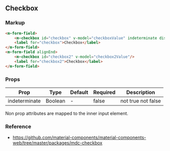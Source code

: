 ## Checkbox

### Markup

```html
<m-form-field>
    <m-checkbox id="checkbox" v-model="checkboxValue" indeterminate disabled/>
    <label for="checkbox">Checkbox</label>
</m-form-field>
<m-form-field alignEnd>
    <m-checkbox id="checkbox2" v-model="checkbox2Value"/>
    <label for="checkbox2">Checkbox</label>
</m-form-field>
```

### Props

| Prop | Type | Default | Required | Description |
|------|------|---------|----------|-------------|
| indeterminate | Boolean | - | false | not true not false |

Non prop attributes are mapped to the inner input element.

### Reference

- https://github.com/material-components/material-components-web/tree/master/packages/mdc-checkbox

